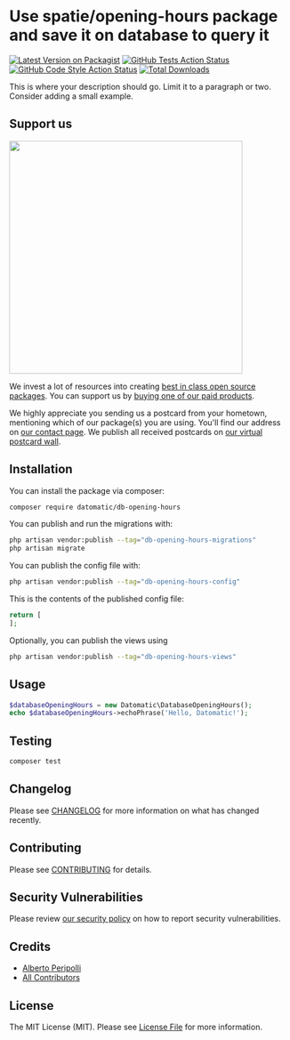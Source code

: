 # Use spatie/opening-hours package and save it on database to query it

[![Latest Version on Packagist](https://img.shields.io/packagist/v/datomatic/db-opening-hours.svg?style=flat-square)](https://packagist.org/packages/datomatic/db-opening-hours)
[![GitHub Tests Action Status](https://img.shields.io/github/actions/workflow/status/datomatic/db-opening-hours/run-tests.yml?branch=main&label=tests&style=flat-square)](https://github.com/datomatic/db-opening-hours/actions?query=workflow%3Arun-tests+branch%3Amain)
[![GitHub Code Style Action Status](https://img.shields.io/github/actions/workflow/status/datomatic/db-opening-hours/fix-php-code-style-issues.yml?branch=main&label=code%20style&style=flat-square)](https://github.com/datomatic/db-opening-hours/actions?query=workflow%3A"Fix+PHP+code+style+issues"+branch%3Amain)
[![Total Downloads](https://img.shields.io/packagist/dt/datomatic/db-opening-hours.svg?style=flat-square)](https://packagist.org/packages/datomatic/db-opening-hours)

This is where your description should go. Limit it to a paragraph or two. Consider adding a small example.

## Support us

[<img src="https://github-ads.s3.eu-central-1.amazonaws.com/db-opening-hours.jpg?t=1" width="419px" />](https://spatie.be/github-ad-click/db-opening-hours)

We invest a lot of resources into creating [best in class open source packages](https://spatie.be/open-source). You can support us by [buying one of our paid products](https://spatie.be/open-source/support-us).

We highly appreciate you sending us a postcard from your hometown, mentioning which of our package(s) you are using. You'll find our address on [our contact page](https://spatie.be/about-us). We publish all received postcards on [our virtual postcard wall](https://spatie.be/open-source/postcards).

## Installation

You can install the package via composer:

```bash
composer require datomatic/db-opening-hours
```

You can publish and run the migrations with:

```bash
php artisan vendor:publish --tag="db-opening-hours-migrations"
php artisan migrate
```

You can publish the config file with:

```bash
php artisan vendor:publish --tag="db-opening-hours-config"
```

This is the contents of the published config file:

```php
return [
];
```

Optionally, you can publish the views using

```bash
php artisan vendor:publish --tag="db-opening-hours-views"
```

## Usage

```php
$databaseOpeningHours = new Datomatic\DatabaseOpeningHours();
echo $databaseOpeningHours->echoPhrase('Hello, Datomatic!');
```

## Testing

```bash
composer test
```

## Changelog

Please see [CHANGELOG](CHANGELOG.md) for more information on what has changed recently.

## Contributing

Please see [CONTRIBUTING](CONTRIBUTING.md) for details.

## Security Vulnerabilities

Please review [our security policy](../../security/policy) on how to report security vulnerabilities.

## Credits

- [Alberto Peripolli](https://github.com/trippo)
- [All Contributors](../../contributors)

## License

The MIT License (MIT). Please see [License File](LICENSE.md) for more information.
